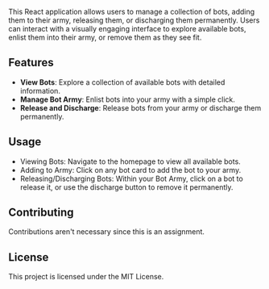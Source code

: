 This React application allows users to manage a collection of bots, adding them to their army, releasing them, or discharging them permanently. Users can interact with a visually engaging interface to explore available bots, enlist them into their army, or remove them as they see fit.

## Features

- **View Bots**: Explore a collection of available bots with detailed information.
- **Manage Bot Army**: Enlist bots into your army with a simple click.
- **Release and Discharge**: Release bots from your army or discharge them permanently.

## Usage
- Viewing Bots: Navigate to the homepage to view all available bots.
- Adding to Army: Click on any bot card to add the bot to your army.
- Releasing/Discharging Bots: Within your Bot Army, click on a bot to release it, or use the discharge button to remove it permanently.

## Contributing
Contributions aren't necessary since this is an assignment.

## License
This project is licensed under the MIT License.